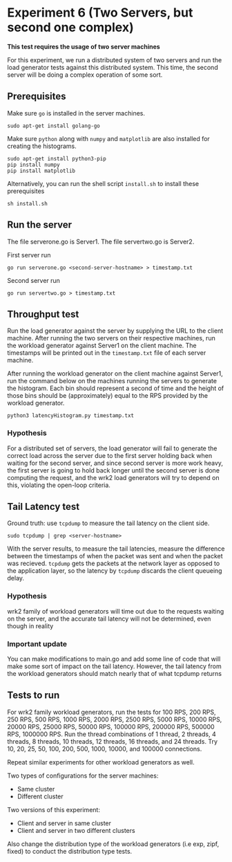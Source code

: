 # Experiment 6 (Two Servers, but second one complex)

**This test requires the usage of two server machines**

For this experiment, we run a distributed system of two servers and run the load generator tests against this distributed system. This time, the second server will be doing a complex operation of some sort.

## Prerequisites
Make sure `go` is installed in the server machines.

```
sudo apt-get install golang-go
```

Make sure `python` along with `numpy` and `matplotlib` are also installed for creating the histograms. 

```
sudo apt-get install python3-pip
pip install numpy
pip install matplotlib
```

Alternatively, you can run the shell script `install.sh` to install these prerequisites

```
sh install.sh
```

## Run the server

The file serverone.go is Server1. The file servertwo.go is Server2.


First server run
```
go run serverone.go <second-server-hostname> > timestamp.txt
```

Second server run
```
go run servertwo.go > timestamp.txt
```

## Throughput test

Run the load generator against the server by supplying the URL to the client machine. After running the two servers on their respective machines, run the workload generator against Server1 on the client machine. The timestamps will be printed out in the `timestamp.txt` file of each server machine. 

After running the workload generator on the client machine against Server1, run the command below on the machines running the servers to generate the histogram. Each bin should represent a second of time and the height of those bins should be (approximately) equal to the RPS provided by the workload generator.

```
python3 latencyHistogram.py timestamp.txt
```

### Hypothesis
For a distributed set of servers, the load generator will fail to generate the correct load across the server due to the first server holding back when waiting for the second server, and since second server is more work heavy, the first server is going to hold back longer until the second server is done computing the request, and the wrk2 load generators will try to depend on this, violating the open-loop criteria. 

## Tail Latency test
Ground truth: use `tcpdump` to measure the tail latency on the client side. 

```
sudo tcpdump | grep <server-hostname>
```

With the server results, to measure the tail latencies, measure the difference between the timestamps of when the packet was sent and when the packet was recieved. `tcpdump` gets the packets at the network layer as opposed to the application layer, so the latency by `tcpdump` discards the client queueing delay. 

### Hypothesis

wrk2 family of workload generators will time out due to the requests waiting on the server, and the accurate tail latency will not be determined, even though in reality 

### Important update
You can make modifications to main.go and add some line of code that will make some sort of impact on the tail latency. However, the tail latency from the workload generators should match nearly that of what tcpdump returns

## Tests to run
For wrk2 family workload generators, run the tests for 100 RPS, 200 RPS, 250 RPS, 500 RPS, 1000 RPS, 2000 RPS, 2500 RPS, 5000 RPS, 10000 RPS, 20000 RPS, 25000 RPS, 50000 RPS, 100000 RPS, 200000 RPS, 500000 RPS, 1000000 RPS. Run the thread combinations of 1 thread, 2 threads, 4 threads, 8 threads, 10 threads, 12 threads, 16 threads, and 24 threads. Try 10, 20, 25, 50, 100, 200, 500, 1000, 10000, and 100000 connections.

Repeat similar experiments for other workload generators as well.

Two types of configurations for the server machines:
* Same cluster
* Different cluster

Two versions of this experiment:
* Client and server in same cluster
* Client and server in two different clusters

Also change the distribution type of the workload generators (i.e exp, zipf, fixed) to conduct the distribution type tests.